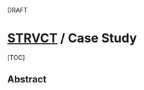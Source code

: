 <draft>DRAFT</draft>

<top>

# <a href="../index.html">STRVCT</a> / Case Study

[TOC]

</top>

## Abstract
